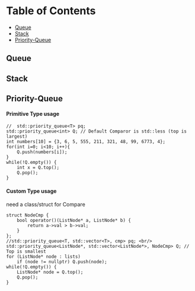 Table of Contents
=================
  * [Queue](#Queue)
  * [Stack](#Stack)
  * [Priority-Queue](#Priority-Queue)

## Queue

## Stack

## Priority-Queue
#### Primitive Type usage

```
//  std::priority_queue<T> pq;
std::priority_queue<int> Q; // Default Comparor is std::less (top is largest)
int numbers[10] = {3, 6, 5, 555, 211, 321, 48, 99, 6773, 4};
for(int i=0; i<10; i++){
	Q.push(numbers[i]);
}
while(!Q.empty()) {
	int x = Q.top();
	Q.pop();
}
```
#### Custom Type usage 
need a class/struct for Compare
```
struct NodeCmp {
	bool operator()(ListNode* a, ListNode* b) {
		return a->val > b->val;
	}
}; 
//std::priority_queue<T, std::vector<T>, cmp> pq; <br/>
std::priority_queue<ListNode*, std::vector<ListNode*>, NodeCmp> Q; // Top is smallest
for (ListNode* node : lists)
	if (node != nullptr) Q.push(node);
while(!Q.empty()) {
 	ListNode* node = Q.top();
 	Q.pop();
}
```
